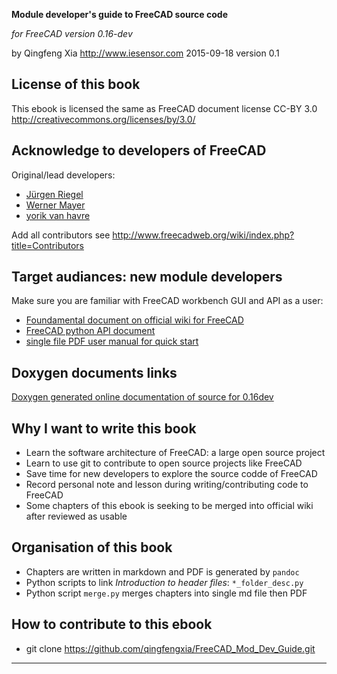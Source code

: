 **Module developer's guide to FreeCAD source code**

*for FreeCAD version 0.16-dev*

by Qingfeng Xia 
http://www.iesensor.com
2015-09-18
version 0.1

## License of this book

This ebook is licensed the same as FreeCAD document license 
CC-BY 3.0 <http://creativecommons.org/licenses/by/3.0/>

## Acknowledge to developers of FreeCAD

Original/lead developers:

- [Jürgen Riegel](http://juergen-riegel.net/)
- [Werner Mayer]()
- [yorik van havre](https://www.facebook.com/yorikvanhavre)

Add all contributors see <http://www.freecadweb.org/wiki/index.php?title=Contributors>

## Target audiances: new module developers

Make sure you are familiar with FreeCAD workbench GUI and API as a user:

- [Foundamental document on official wiki for FreeCAD](http://www.freecadweb.org/wiki/)
- [FreeCAD python API document](http://www.freecadweb.org/api/)
- [single file PDF user manual for quick start](http://sourceforge.net/projects/free-cad/files/FreeCAD%20Documentation/)

## Doxygen documents links

[Doxygen generated online documentation of source  for 0.16dev](http://www.iesensor.com/FreeCADDoc/0.16-dev/)

## Why I want to write this book

- Learn the software architecture of FreeCAD: a large open source project
- Learn to use git to contribute to open source projects like FreeCAD
- Save time for new developers to explore the source codde of FreeCAD
- Record personal note and lesson during writing/contributing code to FreeCAD
- Some chapters of this ebook is seeking to be merged into official wiki after reviewed as usable

## Organisation of this book

- Chapters are written in markdown and PDF is generated by `pandoc`
- Python scripts to link *Introduction to header files*: `*_folder_desc.py`
- Python script `merge.py` merges chapters into single md file then PDF

## How to contribute to this ebook

- git clone https://github.com/qingfengxia/FreeCAD_Mod_Dev_Guide.git

****************************************************
